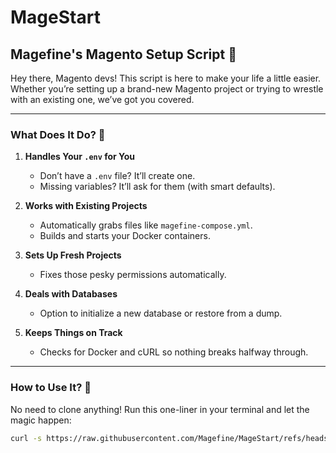# MageStart

## Magefine's Magento Setup Script 🚀

Hey there, Magento devs! This script is here to make your life a little easier. Whether you’re setting up a brand-new Magento project or trying to wrestle with an existing one, we’ve got you covered.

---

### What Does It Do? 🌟

1. **Handles Your `.env` for You**
    - Don’t have a `.env` file? It’ll create one.
    - Missing variables? It’ll ask for them (with smart defaults).

2. **Works with Existing Projects**
    - Automatically grabs files like `magefine-compose.yml`.
    - Builds and starts your Docker containers.

3. **Sets Up Fresh Projects**
    - Fixes those pesky permissions automatically.

4. **Deals with Databases**
    - Option to initialize a new database or restore from a dump.

5. **Keeps Things on Track**
    - Checks for Docker and cURL so nothing breaks halfway through.

---

### How to Use It? 🤔

No need to clone anything! Run this one-liner in your terminal and let the magic happen:
```bash  
curl -s https://raw.githubusercontent.com/Magefine/MageStart/refs/heads/master/install.sh -o /tmp/install.sh && bash /tmp/install.sh
